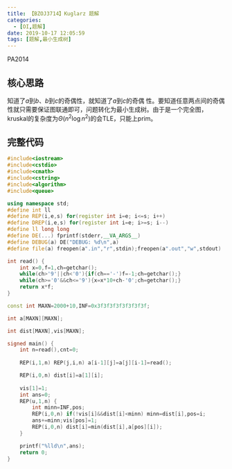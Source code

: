 ```yaml
---
title: 【BZOJ3714】Kuglarz 题解
categories:
  - [OI,题解]
date: 2019-10-17 12:05:59
tags: [题解,最小生成树]
---
```


PA2014

<!--more-->

## 核心思路

知道了$a$到$b$、$b$到$c$的奇偶性，就知道了$a$到$c$的奇偶 性。要知道任意两点间的奇偶性就只需要保证图联通即可，问题转化为最小生成树。由于是一个完全图，kruskal的复杂度为$\Theta(n^2\log n^2)$的会TLE，只能上prim。

## 完整代码

```cpp
#include<iostream>
#include<cstdio>
#include<cmath>
#include<cstring>
#include<algorithm>
#include<queue>

using namespace std;
#define int ll
#define REP(i,e,s) for(register int i=e; i<=s; i++)
#define DREP(i,e,s) for(register int i=e; i>=s; i--)
#define ll long long
#define DE(...) fprintf(stderr,__VA_ARGS__)
#define DEBUG(a) DE("DEBUG: %d\n",a)
#define file(a) freopen(a".in","r",stdin);freopen(a".out","w",stdout)

int read() {
	int x=0,f=1,ch=getchar();
	while(ch>'9'||ch<'0'){if(ch=='-')f=-1;ch=getchar();}
	while(ch>='0'&&ch<='9'){x=x*10+ch-'0';ch=getchar();}
	return x*f;
}

const int MAXN=2000+10,INF=0x3f3f3f3f3f3f3f3f;

int a[MAXN][MAXN];

int dist[MAXN],vis[MAXN];

signed main() {
	int n=read(),cnt=0;
	
	REP(i,1,n) REP(j,i,n) a[i-1][j]=a[j][i-1]=read();

	REP(i,0,n) dist[i]=a[1][i];	
	
	vis[1]=1;
	int ans=0;
	REP(u,1,n) {
		int minn=INF,pos;
		REP(i,0,n) if(!vis[i]&&dist[i]<minn) minn=dist[i],pos=i;
		ans+=minn;vis[pos]=1;
		REP(i,0,n) dist[i]=min(dist[i],a[pos][i]);
	}

	printf("%lld\n",ans);
	return 0;
}
```

